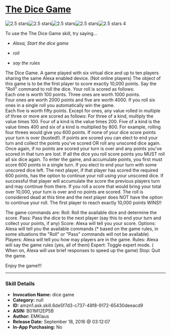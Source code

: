 # [The Dice Game](http://alexa.amazon.com/#skills/amzn1.ask.skill.6de5f7d3-c737-48f8-9172-65430deeacd9)
![2.5 stars](../../images/ic_star_black_18dp_1x.png)![2.5 stars](../../images/ic_star_black_18dp_1x.png)![2.5 stars](../../images/ic_star_half_black_18dp_1x.png)![2.5 stars](../../images/ic_star_border_black_18dp_1x.png)![2.5 stars](../../images/ic_star_border_black_18dp_1x.png) 4

To use the The Dice Game skill, try saying...

* *Alexa, Start the dice game*

* *roll*

* *say the rules*

The Dice Game.
A game played with six virtual dice and up to ten players sharing the same Alexa enabled device. (Not online players)
The object of this game is to be the first player to score exactly 10,000 points. 
Say the "Roll" command to roll the dice. 
Your roll is scored as follows:                                                                                                                         
Each one is worth 100 points. Three ones are worth 1000 points.                                                                                                                            
Four ones are worth 2000 points and five are worth 4000. 
If you roll six ones in a single roll you automatically win the game.                                                                                                                          
Each five is worth fifty points.
Except for ones, any value rolled in multiple of three or more are scored as follows:
For three of a kind, multiply the value times 100.
Four of a kind is the value times 200.
Five of a kind is the value times 400 and six of a kind is multiplied by 800.
For example, rolling four threes would give you 600 points.
If none of your dice score points your turn is over (busted!).
If points are scored you can elect to end your turn and collect the points you've scored OR roll any unscored dice again.
Once again, if no points are scored your turn is over and any points you've scored in that turn are lost.
If all the dice you roll score points you MUST roll all six dice again.
To enter the game, and accumulate points, you first must score 600 points in a single turn.
If you elect to end your turn with some unscored dice left. The next player, if that player has scored the required 600 points, has the option to continue your roll using your unscored dice.
If successful that player will accumulate the score the previous players turn and may continue from there.
If you roll a score that would bring your total over 10,000, your turn is over and no points are scored.
The roll is considered dead at this time and the next player does NOT have the option to continue your roll.
The first player to reach exactly 10,000 points WINS!!

The game commands are:
Roll:  Roll the available dice and determine the score.
Pass:  Pass the dice to the next player (say this to end your turn and collect your points, if any)
Score:  Alexa will tell you your score.
Options: Alexa will tell you the available commands (* based on the game rules, in some situations the "Roll" or "Pass" commands will not be available)
Players: Alexa will tell you how may players are in the game.
Rules:  Alexa will say the game rules (yes, all of them)
Expert: Toggle expert mode. ( When on, Alexa will use brief responses to speed up the game)
Stop:  Quit the game.
 
Enjoy the game!!!

***

### Skill Details

* **Invocation Name:** dice game
* **Category:** null
* **ID:** amzn1.ask.skill.6de5f7d3-c737-48f8-9172-65430deeacd9
* **ASIN:** B01M12EP5B
* **Author:** EMKlaus
* **Release Date:** September 18, 2016 @ 03:12:07
* **In-App Purchasing:** No
